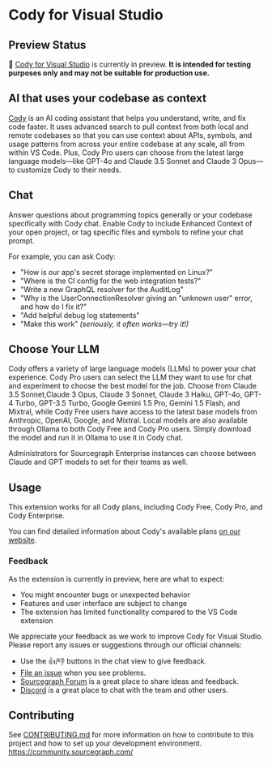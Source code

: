 # Cody for Visual Studio

## Preview Status

🚧 [Cody for Visual Studio](https://marketplace.visualstudio.com/items?itemName=sourcegraph.cody-vs) is currently in preview. **It is intended for testing purposes only and may not be suitable for production use.**

## AI that uses your codebase as context

[Cody](https://about.sourcegraph.com/cody?utm_source=marketplace.visualstudio.com&utm_medium=referral) is an AI coding assistant that helps you understand, write, and fix code faster. It uses advanced search to pull context from both local and remote codebases so that you can use context about APIs, symbols, and usage patterns from across your entire codebase at any scale, all from within VS Code. Plus, Cody Pro users can choose from the latest large language models—like GPT-4o and Claude 3.5 Sonnet and Claude 3 Opus—to customize Cody to their needs.

## Chat

Answer questions about programming topics generally or your codebase specifically with Cody chat. Enable Cody to include Enhanced Context of your open project, or tag specific files and symbols to refine your chat prompt.

For example, you can ask Cody:

- "How is our app's secret storage implemented on Linux?"
- "Where is the CI config for the web integration tests?"
- "Write a new GraphQL resolver for the AuditLog"
- "Why is the UserConnectionResolver giving an "unknown user" error, and how do I fix it?"
- "Add helpful debug log statements"
- "Make this work" _(seriously, it often works—try it!)_

## Choose Your LLM

Cody offers a variety of large language models (LLMs) to power your chat experience.
Cody Pro users can select the LLM they want to use for chat and experiment to choose the best model for the job. Choose from Claude 3.5 Sonnet,Claude 3 Opus, Claude 3 Sonnet, Claude 3 Haiku, GPT-4o, GPT-4 Turbo, GPT-3.5 Turbo, Google Gemini 1.5 Pro, Gemini 1.5 Flash, and Mixtral, while Cody Free users have access to the latest base models from Anthropic, OpenAI, Google, and Mixtral.
Local models are also available through Ollama to both Cody Free and Cody Pro users. Simply download the model and run it in Ollama to use it in Cody chat.

Administrators for Sourcegraph Enterprise instances can choose between Claude and GPT models to set for their teams as well.

## Usage

This extension works for all Cody plans, including Cody Free, Cody Pro, and Cody Enterprise.

You can find detailed information about Cody's available plans [on our website](https://sourcegraph.com/pricing?utm_source=marketplace.visualstudio.com&utm_medium=referral).

### Feedback

As the extension is currently in preview, here are what to expect:

- You might encounter bugs or unexpected behavior
- Features and user interface are subject to change
- The extension has limited functionality compared to the VS Code extension

We appreciate your feedback as we work to improve Cody for Visual Studio. Please report any issues or suggestions through our official channels:

- Use the <kbd>👍</kbd>/<kbd>👎</kbd> buttons in the chat view to give feedback.
- [File an issue](https://community.sourcegraph.com/c/cody) when you see problems.
- [Sourcegraph Forum](https://community.sourcegraph.com/c/cody) is a great place to share ideas and feedback.
- [Discord](https://discord.gg/s2qDtYGnAE) is a great place to chat with the team and other users.

## Contributing

See [CONTRIBUTING.md](./CONTRIBUTING.md) for more information on how to contribute to this project and how to set up your development environment.
https://community.sourcegraph.com/
